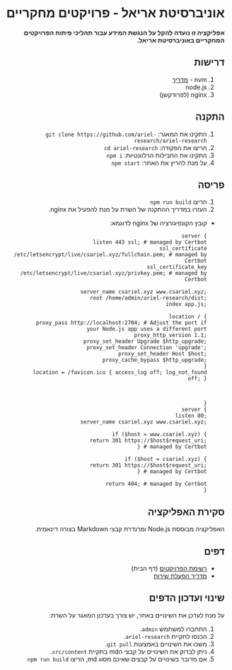 <div dir="rtl">
  
# אוניברסיטת אריאל - פרויקטים מחקריים
**אפליקציה זו נועדה להקל על הנגשת המידע עבור תהליכי פיתוח הפרויקטים המחקריים באוניברסיטת אריאל.**

## דרישות
1. nvm - [מדריך](https://github.com/nvm-sh/nvm#installing-and-updating)
2. node.js
3. nginx (לפרודקשן)

## התקנה
1. התקינו את המאגר:
  `git clone https://github.com/ariel-research/ariel-research`
2. הריצו את הפקודה:
  `cd ariel-research`
3. התקינו את החבילות הרלוונטיות:
   `npm i`
4. על מנת להריץ את האתר:
   `npm start`

## פריסה
1. הריצו `npm run build`
2. העזרו במדריך ההתקנה של השרת על מנת להפעיל את nginx.
 - קובץ הקונפיגורציה של nginx לדוגמא:
   <div dir="ltr">
     
     ```
     server {
        listen 443 ssl; # managed by Certbot
        ssl_certificate /etc/letsencrypt/live/csariel.xyz/fullchain.pem; # managed by Certbot
        ssl_certificate_key /etc/letsencrypt/live/csariel.xyz/privkey.pem; # managed by Certbot
    
        server_name csariel.xyz www.csariel.xyz;
        root /home/admin/ariel-research/dist;
        index app.js;
    
        location / {
            proxy_pass http://localhost:2704; # Adjust the port if your Node.js app uses a different port
            proxy_http_version 1.1;
            proxy_set_header Upgrade $http_upgrade;
            proxy_set_header Connection 'upgrade';
            proxy_set_header Host $host;
            proxy_cache_bypass $http_upgrade;
        }
        location = /favicon.ico { access_log off; log_not_found off; }
    
    
    
    }
    server {
        listen 80;
        server_name csariel.xyz www.csariel.xyz;
    
        if ($host = www.csariel.xyz) {
            return 301 https://$host$request_uri;
        } # managed by Certbot
    
        if ($host = csariel.xyz) {
            return 301 https://$host$request_uri;
        } # managed by Certbot
    
        return 404; # managed by Certbot
     }
     ```

## סקירת האפליקציה
האפליקציה מבוססת Node.js ומרנדרת קבצי Markdown בצורה דינאמית.

## דפים
- [רשימת הפרויקטים](https://csariel.xyz) (דף הבית)
- [מדריך הפעלת שירות](https://csariel.xyz/how-to/service)

## שינוי ועדכון הדפים
על מנת לעדכן את השינויים באתר, יש צורך בעדכון המאגר על השרת:
1. התחברו למשתמש `admin`.
2. הכנסו לתקיית `ariel-research`.
3. משכו את השינויים באמצעות `git pull`.
4. ניתן לבדוק את השינויים על קבצי הmd בתקיית `src/content`.
5. אם מדובר בשינויים על קבצים שאינם מסוג md, הריצו `npm run build`
